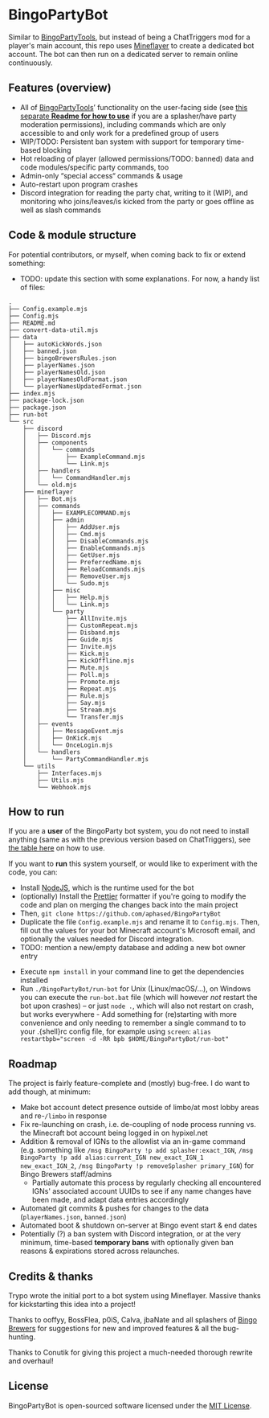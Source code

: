 # BingoPartyBot

<!-- Like [BingoPartyTools](https://github.com/aphased/BingoPartyTools?tab=readme-ov-file#all-available-commands),
but instead of being a ChatTriggers mod for a real player's main account to use
when launching a regular instance of Minecraft, this repo enables a dedicated
bot account using [Mineflayer](https://github.com/PrismarineJS/mineflayer),
which can then be provided via e.g. a dedicated server in order to be always
online. -->

Similar to [BingoPartyTools](https://github.com/aphased/BingoPartyTools?tab=readme-ov-file#all-available-commands),
but instead of being a ChatTriggers mod for a player's main account, this repo
uses [Mineflayer](https://github.com/PrismarineJS/mineflayer) to create a
dedicated bot account. The bot can then run on a dedicated server to remain
online continuously.

## Features (overview)

- All of [BingoPartyTools](https://github.com/aphased/BingoPartyTools?tab=readme-ov-file#all-available-commands)’
  functionality on the user-facing side (see [this separate **Readme for how to use**](https://github.com/aphased/BingoPartyCommands)
  if you are a splasher/have party moderation permissions), including commands
  which are only accessible to and only work for a predefined group of users
- WIP/TODO: Persistent ban system with support for temporary time-based blocking
- Hot reloading of player (allowed permissions/TODO: banned) data and code
  modules/specific party commands, too
- Admin-only “special access“ commands & usage
- Auto-restart upon program crashes
- Discord integration for reading the party chat, writing to it (WIP), and
  monitoring who joins/leaves/is kicked from the party or goes offline as well
  as slash commands

## Code & module structure

For potential contributors, or myself, when coming back to fix or extend something:

<!-- - Start the bot (in my case on a Linux server) by executing
`./BingoPartyBot/run-bot` in the shell, which will start Node
    - There is also a `.bat` file now for launching/testing the bot locally on Windows.
    It does not (yet) re-launch automatically on crash unlike the Unix script.
- In addition to initializing the bot, `index.mjs` enables command input
in-game via the console stdin
- Registering the chat listeners is done in `bot.mjs`
- Chat messages are parsed and acted upon in `modules/handleMessage.mjs`
- After an extra layer of preparing/"sanitizing" messages incl. sender checks
  (`modules/handleCommand.mjs`), the "main features", party commands, are implemented
  and send results out to the game/Hypixel in `sharedCoreFunctionality.mjs`
  (_shared_ as this is the part which could be re-used in both
  the ChatTriggers and Mineflayer code)
- `boolChecks.mjs` and `utils.mjs` are modules with helper functionality
- data is stored in the `data` directory: `playerNames.json`,
`bingoBrewersRules.json`, and `autokickWords.json` (WIP on `banned.json`)
- `manageData.mjs` to interact with said data (also partially WIP) -->

- TODO: update this section with some explanations. For now, a handy list of files:

<!-- (generated from !`tree -I node_modules` then auto-inserted in Helix) -->

```
.
├── Config.example.mjs
├── Config.mjs
├── README.md
├── convert-data-util.mjs
├── data
│   ├── autoKickWords.json
│   ├── banned.json
│   ├── bingoBrewersRules.json
│   ├── playerNames.json
│   ├── playerNamesOld.json
│   ├── playerNamesOldFormat.json
│   └── playerNamesUpdatedFormat.json
├── index.mjs
├── package-lock.json
├── package.json
├── run-bot
└── src
    ├── discord
    │   ├── Discord.mjs
    │   ├── components
    │   │   └── commands
    │   │       ├── ExampleCommand.mjs
    │   │       └── Link.mjs
    │   ├── handlers
    │   │   └── CommandHandler.mjs
    │   └── old.mjs
    ├── mineflayer
    │   ├── Bot.mjs
    │   ├── commands
    │   │   ├── EXAMPLECOMMAND.mjs
    │   │   ├── admin
    │   │   │   ├── AddUser.mjs
    │   │   │   ├── Cmd.mjs
    │   │   │   ├── DisableCommands.mjs
    │   │   │   ├── EnableCommands.mjs
    │   │   │   ├── GetUser.mjs
    │   │   │   ├── PreferredName.mjs
    │   │   │   ├── ReloadCommands.mjs
    │   │   │   ├── RemoveUser.mjs
    │   │   │   └── Sudo.mjs
    │   │   ├── misc
    │   │   │   ├── Help.mjs
    │   │   │   └── Link.mjs
    │   │   └── party
    │   │       ├── AllInvite.mjs
    │   │       ├── CustomRepeat.mjs
    │   │       ├── Disband.mjs
    │   │       ├── Guide.mjs
    │   │       ├── Invite.mjs
    │   │       ├── Kick.mjs
    │   │       ├── KickOffline.mjs
    │   │       ├── Mute.mjs
    │   │       ├── Poll.mjs
    │   │       ├── Promote.mjs
    │   │       ├── Repeat.mjs
    │   │       ├── Rule.mjs
    │   │       ├── Say.mjs
    │   │       ├── Stream.mjs
    │   │       └── Transfer.mjs
    │   ├── events
    │   │   ├── MessageEvent.mjs
    │   │   ├── OnKick.mjs
    │   │   └── OnceLogin.mjs
    │   └── handlers
    │       └── PartyCommandHandler.mjs
    └── utils
        ├── Interfaces.mjs
        ├── Utils.mjs
        └── Webhook.mjs
```

## How to run

If you are a **user** of the BingoParty bot system, you do not need to install
anything (same as with the previous version based on ChatTriggers),
see [the table here](https://github.com/aphased/BingoPartyCommands?tab=readme-ov-file#all-available-commands)
on how to use.

If you want to **run** this system yourself, or would like to experiment with
the code, you can:

- Install [NodeJS](https://nodejs.org/en/download/prebuilt-installer/current),
  which is the runtime used for the bot
- (optionally) Install the [Prettier](https://prettier.io/docs/en/install#set-up-your-editor)
  formatter if you're going to modify the code and plan on merging the changes
  back into the main project
- Then, `git clone https://github.com/aphased/BingoPartyBot`
- Duplicate the file `Config.example.mjs` and rename it to `Config.mjs`. Then,
  fill out the values for your bot Minecraft account's Microsoft email, and
  optionally the values needed for Discord integration.
- TODO: mention a new/empty database and adding a new bot owner entry

<!-- - Fill in credentials for authenticating the Minecraft to-be-bot account in a
  new `.env` file according to the template structure
    - The minimal file contents are as follows:
    ```env
    ACCOUNT_AUTH_TYPE=microsoft
    MINECRAFT_EMAIL=your@mc-account.email
    PARTY_BOT_PREFIX=!p
    ```
    - Copy the "simple" `.env` template file and fill it out with your values
    if you would like to skip setting up Discord integration in the beginning
- (optionally) Adapt the entry with property `permissionRank: botAccountOwner`
  to your main account's Minecraft IGN in `data/playerNames.json` to gain full admin
  privileges and access to [all commands](https://github.com/aphased/BingoPartyCommands?tab=readme-ov-file#admin-commands) -->
<!-- - After executing `npm install` to get the dependencies installed, you will have to modify two lines of the Mineflayer library to fix a crash on startup. -->
  <!-- fixed at least since in mineflayer >= 4.20.1, yay! -->
  <!-- Comment out the lines assigning `entity.mobType` and `entity.objectType`, which will be around line 170-190 (depending on your version) in the file `node_modules/mineflayer/lib/plugins/entities.js`:
  ```js
  if (entityData) {
    //      entity.mobType = entityData.displayName
    //      entity.objectType = entityData.displayName
    entity.displayName = entityData.displayName;
    entity.entityType = entityData.id;
    // …
  } // …
  ``` -->

- Execute `npm install` in your command line to get the dependencies installed
- Run `./BingoPartyBot/run-bot` for Unix (Linux/macOS/…), on Windows you can
execute the `run-bot.bat` file (which will however _not_ restart the bot upon crashes)
– or just `node .`, which will also not restart on crash, but works everywhere - Add something for (re)starting with more convenience and only needing to
remember a single command to to your .{shell}rc config file, for example
using `screen`: `alias restartbpb="screen -d -RR bpb $HOME/BingoPartyBot/run-bot"`
<!-- - Additional things (mostly so I have a place in which to look them up):
    - When SSH'd into the server, start a session using e.g. `screen -S bpb ./BingoPartyBot/run-bot`
    so that it persists connection resets (see `restartbpb` command alias above)
    - Reconnect to running session: `screen -r bpb`, exit viewing (not _quitting_ the program) with `ctrl-A D`
    - While viewing running session, make it scrollable with `ctrl-A [`
    - View last session's output: `screen -r -d` -->

## Roadmap

The project is fairly feature-complete and (mostly) bug-free.
I do want to add though, at minimum:

- Make bot account detect presence outside of limbo/at most lobby areas and
  re-`/limbo` in response
- Fix re-launching on crash, i.e. de-coupling of node process running vs. the
  Minecraft bot account being logged in on hypixel.net
- Addition & removal of IGNs to the allowlist via an in-game command
  (e.g. something like `/msg BingoParty !p add splasher:exact_IGN`,
  `/msg BingoParty !p add alias:current_IGN new_exact_IGN_1 new_exact_IGN_2`,
  `/msg BingoParty !p removeSplasher primary_IGN`) for Bingo Brewers staff/admins
  - Partially automate this process by regularly checking all encountered IGNs'
    associated account UUIDs to see if any name changes have been made, and
    adapt data entries accordingly
- Automated git commits & pushes for changes to the data
  (`playerNames.json`, `banned.json`)
- Automated boot & shutdown on-server at Bingo event start & end dates
- Potentially (?) a ban system with Discord integration, or at the very minimum,
  time-based **temporary bans** with optionally given ban reasons & expirations
  stored across relaunches.

## Credits & thanks

Trypo wrote the initial port to a bot system using Mineflayer.
Massive thanks for kickstarting this idea into a project!

Thanks to ooffyy, BossFlea, p0iS, Calva, jbaNate and all splashers of
[Bingo Brewers](https://discord.gg/bingobrewers)
for suggestions for new and improved features & all the bug-hunting.

Thanks to Conutik for giving this project a much-needed thorough rewrite and overhaul!

## License

BingoPartyBot is open-sourced software licensed under the [MIT License](https://opensource.org/licenses/MIT).
